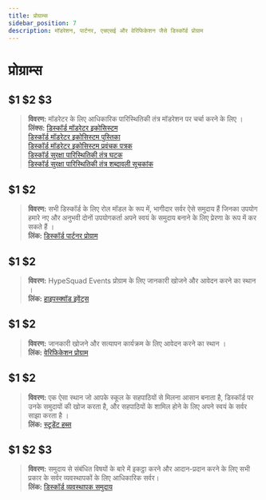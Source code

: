 ```yaml
---
title: प्रोग्राम्स
sidebar_position: 7
description: मॉडरेशन, पार्टनर, एचएसई और वेरिफिकेशन जैसे डिस्कॉर्ड प्रोग्राम
---
```


# प्रोग्राम्स

## $1 $2 $3 

> **विवरण:** मॉडरेटर के लिए आधिकारिक पारिस्थितिकी तंत्र मॉडरेशन पर चर्चा करने के लिए ।   <br/>
**लिंक्स:** [डिस्कॉर्ड मॉडरेटर इकोसिस्टम](https://blog.discord.com/announcing-the-discord-moderator-academy-exam-a1bcb5b9d405)   <br/>
[डिस्कॉर्ड मॉडरेटर इकोसिस्टम पुस्तिका](https://drive.google.com/file/d/1rCCi7UZ3BAS38T-zwBVpmTb13m8z7avW/view)   <br/>
[डिस्कॉर्ड मॉडरेटर इकोसिस्टम प्रवंचक पत्रक](https://drive.google.com/file/d/1ir-H91-yfskFO4wjEQCtc81ip9XErl9l/view) <br/>
[डिस्कॉर्ड सुरक्षा पारिस्थितिकी तंत्र घटक](https://docs.google.com/document/d/1rh4gAqymGPAqoi1gnzOw-_nIlgkkLvh233NAgNnq-Sw/edit#heading=h.80lk0cy481v7)  <br/>
[डिस्कॉर्ड सुरक्षा पारिस्थितिकी तंत्र शब्दावली सूचकांक](https://drive.google.com/file/d/1MZYnh165Z1d5BBLIq7ax_Ke6cx8WL64_/view)

## $1 $2

> **विवरण:** सभी डिस्कॉर्ड के लिए रोल मॉडल के रूप में, भागीदार सर्वर ऐसे समुदाय हैं जिनका उपयोग हमारे नए और अनुभवी दोनों उपयोगकर्ता अपने स्वयं के समुदाय बनाने के लिए प्रेरणा के रूप में कर सकते हैं ।   <br/>
**लिंक:** [डिस्कॉर्ड पार्टनर प्रोग्राम](https://dis.gd/partners)

## $1 $2

> **विवरण:** HypeSquad Events प्रोग्राम के लिए जानकारी खोजने और आवेदन करने का स्थान ।   <br/>
**लिंक:** [हाइपस्क्वॉड इवेंट्स](https://dis.gd/hypesquad)

## $1 $2

> **विवरण:** जानकारी खोजने और सत्यापन कार्यक्रम के लिए आवेदन करने का स्थान ।   <br/>
**लिंक:** [वेरिफिकेशन प्रोग्राम](https://dis.gd/verification)

## $1 $2

> **विवरण:** एक ऐसा स्थान जो आपके स्कूल के सहपाठियों से मिलना आसान बनाता है, डिस्कॉर्ड पर उनके समुदायों की खोज करता है, और सहपाठियों के शामिल होने के लिए अपने स्वयं के सर्वर साझा करता है ।   <br/>
**लिंक:** [स्टूडेंट हब्स](https://dis.gd/studenthubs)

## $1 $2 $3

> **विवरण:** समुदाय से संबंधित विषयों के बारे में इकट्ठा करने और आदान-प्रदान करने के लिए सभी प्रकार के सर्वर व्यवस्थापकों के लिए आधिकारिक सर्वर। <br/>
**लिंक:** [डिस्कॉर्ड व्यवस्थापक समुदाय](https://support.discord.com/hc/en-us/articles/5309276245271-Discord-Admin-Server-FAQ)
